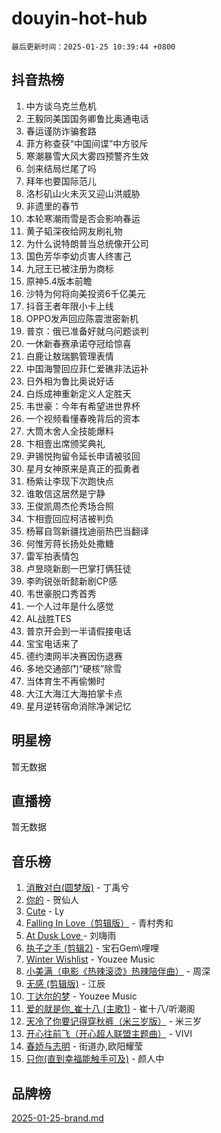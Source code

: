 # douyin-hot-hub

`最后更新时间：2025-01-25 10:39:44 +0800`

## 抖音热榜

1. 中方谈乌克兰危机
1. 王毅同美国国务卿鲁比奥通电话
1. 春运谨防诈骗套路
1. 菲方称查获“中国间谍”中方驳斥
1. 寒潮暴雪大风大雾四预警齐生效
1. 剑来结局烂尾了吗
1. 拜年也要国际范儿
1. 洛杉矶山火未灭又迎山洪威胁
1. 非遗里的春节
1. 本轮寒潮雨雪是否会影响春运
1. 黄子韬深夜给网友刷礼物
1. 为什么说特朗普当总统像开公司
1. 国色芳华李幼贞害人终害己
1. 九冠王已被注册为商标
1. 原神5.4版本前瞻
1. 沙特为何将向美投资6千亿美元
1. 抖音王者年限小卡上线
1. OPPO发声回应陈震泄密新机
1. 普京：俄已准备好就乌问题谈判
1. 一休新春赛承诺夺冠给惊喜
1. 白鹿让敖瑞鹏管理表情
1. 中国海警回应菲仁爱礁非法运补
1. 日外相为鲁比奥说好话
1. 白烁成神重新定义人定胜天
1. 韦世豪：今年有希望进世界杯
1. 一个视频看懂春晚背后的资本
1. 大筒木舍人全技能爆料
1. 卞相壹出席颁奖典礼
1. 尹锡悦拘留令延长申请被驳回
1. 星月女神原来是真正的孤勇者
1. 杨紫让李现下次跑快点
1. 谁敢信这居然是宁静
1. 王俊凯周杰伦秀场合照
1. 卞相壹回应柯洁被判负
1. 杨幂自驾新疆找迪丽热巴当翻译
1. 何惟芳蒋长扬处处撒糖
1. 雷军拍表情包
1. 卢昱晓新剧一巴掌打俩狂徒
1. 李昀锐张昕懿新剧CP感
1. 韦世豪脱口秀首秀
1. 一个人过年是什么感觉
1. AL战胜TES
1. 普京开会到一半请假接电话
1. 宝宝电话来了
1. 德约澳网半决赛因伤退赛
1. 多地交通部门“硬核”除雪
1. 当体育生不再偷懒时
1. 大江大海江大海拍掌卡点
1. 星月逆转宿命消除净渊记忆

## 明星榜

暂无数据

## 直播榜

暂无数据

## 音乐榜

1. [消散对白(圆梦版)](https://sf3-cdn-tos.douyinstatic.com/obj/tos-cn-ve-2774/og4jB5I5IizzoZVAAAzWgBMAsMDWoArfwBOiFs) - 丁禹兮
1. [你的](https://sf3-cdn-tos.douyinstatic.com/obj/tos-cn-ve-2774/oYuIeKf42jB7sEV6B2upMdpYAgfrQWj0FeRegh) - 贺仙人
1. [Cute](https://sf5-hl-cdn-tos.douyinstatic.com/obj/tos-cn-ve-2774/o4IbIzHWKAAB4wsS5qMBRiiAlEBGTpQRNfFvuo) - Ly
1. [Falling In Love（剪辑版）](https://sf5-hl-cdn-tos.douyinstatic.com/obj/tos-cn-ve-2774/o8ajpA8zzgBPahbBIO8AcKGBLJezFCRd1wfP9f) - 青村秀和
1. [ At Dusk  Love ](https://sf5-hl-cdn-tos.douyinstatic.com/obj/tos-cn-ve-2774/o8CrpCf5CaYgI4ZrtQgMQAFEfuGqNnRSDQAPBc) - 刘嗨雨
1. [执子之手 (剪辑2)](https://sf5-hl-cdn-tos.douyinstatic.com/obj/tos-cn-ve-2774/oUoZLQjCc31XzqsBnBQUNgeKtYPBcgbFDwtfcu) - 宝石Gem\哩哩
1. [Winter Wishlist](https://sf5-hl-cdn-tos.douyinstatic.com/obj/tos-cn-ve-2774/oIIgUOeamCFCVAzxN6MFRLIBlLGpUqQxeeHrLE) - Youzee Music
1. [小美满（电影《热辣滚烫》热辣陪伴曲）](https://sf5-hl-cdn-tos.douyinstatic.com/obj/tos-cn-ve-2774/o0GAn2lSgfZIDUgtevCGDQYnFg4CwnrBaxbTZL) - 周深
1. [无感 (剪辑版)](https://sf5-hl-cdn-tos.douyinstatic.com/obj/tos-cn-ve-2774/o0eIsUzJBDlQaQFC5OFlgbMEZC1TFYBftOBn6p) - 江辰
1. [丁达尔的梦](https://sf5-hl-cdn-tos.douyinstatic.com/obj/tos-cn-ve-2774/oMU3WirUZBVQkAC9ccG5P2IQirziZM2RTInUY) - Youzee Music
1. [爱的就是你_崔十八 (主歌1)](https://sf5-hl-cdn-tos.douyinstatic.com/obj/tos-cn-ve-2774/oI5BO5DhFZ6UTcNCnZaOCBLtZ7WIMQGfgnXf5E) - 崔十八/听潮阁
1. [天冷了你要记得穿秋裤（米三岁版）](https://sf5-hl-cdn-tos.douyinstatic.com/obj/tos-cn-ve-2774/oQlIwVIDWiZ6BQilAorS7MA0AgCkQDvcZAdm1) - 米三岁
1. [开心往前飞（开心超人联盟主题曲）](https://sf5-hl-cdn-tos.douyinstatic.com/obj/tos-cn-ve-2774/9d8fb7c82cf1421fb93a9fe925275e0a) - VIVI
1. [春娇与志明](https://sf5-hl-cdn-tos.douyinstatic.com/obj/tos-cn-ve-2774/e530d8fceb7044b39707d7f9ff54add1) - 街道办,欧阳耀莹
1. [只你(直到幸福能触手可及)](https://sf5-hl-cdn-tos.douyinstatic.com/obj/tos-cn-ve-2774/o0lBkRDzFTeaVSUz3ZZSCBVtZ5DIMQGfgmEAuE) - 颜人中

## 品牌榜

[2025-01-25-brand.md](2025-01-25-brand.md)
